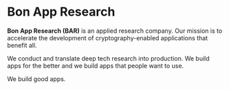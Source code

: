 # Bon App Research

**Bon App Research (BAR)** is an applied research company. Our mission is to accelerate the development of cryptography-enabled applications that benefit all.

We conduct and translate deep tech research into production. We build apps for the better and we build apps that people want to use.

We build good apps.
